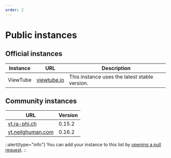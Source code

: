 ```yaml
---
order: 2
---
```


# Public instances

## Official instances

| Instance | URL                                | Description                                   |
| -------- | ---------------------------------- | --------------------------------------------- |
| ViewTube | [viewtube.io](https://viewtube.io) | This instance uses the latest stable version. |

## Community instances

| URL                                             | Version |
| ----------------------------------------------- | ------- |
| [vt.ra-phi.ch](https://vt.ra-phi.ch)            | 0.15.2  |
| [yt.neilghuman.com](https://yt.neilghuman.com/) | 0.16.2  |

::alert{type="info"}
You can add your instance to this list by [opening a pull request](https://github.com/viewtube/wiki/edit/main/content/1.about/1.instances.md).
::
